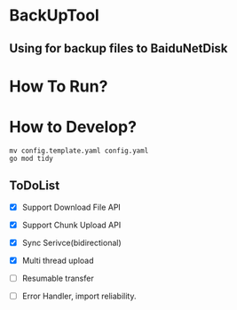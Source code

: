 # BackUpTool 

## Using for backup files to BaiduNetDisk


# How To Run?


# How to Develop?
```shell
mv config.template.yaml config.yaml
go mod tidy
```

## ToDoList
- [x] Support Download File API
- [x] Support Chunk Upload API
- [x] Sync Serivce(bidirectional)
- [x] Multi thread upload
- [ ] Resumable transfer
- [ ] Error Handler, import reliability.

